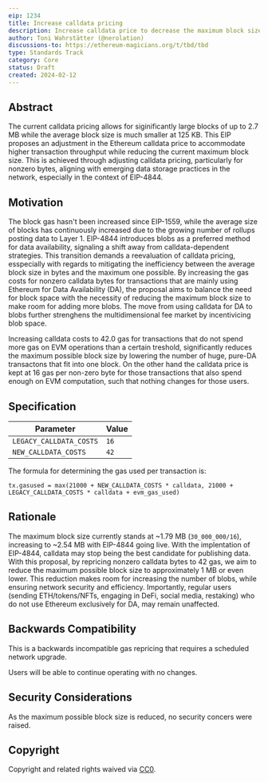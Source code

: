 ```yaml
---
eip: 1234
title: Increase calldata pricing
description: Increase calldata price to decrease the maximum block size
author: Toni Wahrstätter (@nerolation)
discussions-to: https://ethereum-magicians.org/t/tbd/tbd
type: Standards Track
category: Core
status: Draft
created: 2024-02-12
---
```




## Abstract

The current calldata pricing allows for siginificantly large blocks of up to 2.7 MB while the average block size is much smaller at 125 KB. 
This EIP proposes an adjustment in the Ethereum calldata price to accommodate higher transaction throughput while reducing the current maximum block size. 
This is achieved through adjusting calldata pricing, particularly for nonzero bytes, aligning with emerging data storage practices in the network, especially in the context of EIP-4844.


## Motivation

The block gas hasn't been increased since EIP-1559, while the average size of blocks has continuously increased due to the growing number of rollups posting data to Layer 1. 
EIP-4844 introduces blobs as a preferred method for data availability, signaling a shift away from calldata-dependent strategies. 
This transition demands a reevaluation of calldata pricing, esspecially with regards to mitigating the inefficiency between the average block size in bytes and the maximum one possible.
By increasing the gas costs for nonzero calldata bytes for transactions that are mainly using Ethereum for Data Availability (DA), the proposal aims to balance the need for block space with the necessity of reducing the maximum block size to make room for adding more blobs. The move from using calldata for DA to blobs further strenghens the multidimensional fee market by incentivicing blob space.

Increasing calldata costs to 42.0 gas for transactions that do not spend more gas on EVM operations than a certain treshold, significantly reduces the maximum possible block size by lowering the number of huge, pure-DA transactons that fit into one block.
On the other hand the calldata price is kept at 16 gas per non-zero byte for those transactions that also spend enough on EVM computation, such that nothing changes for those users.



## Specification

| Parameter | Value |
| - | - |
| `LEGACY_CALLDATA_COSTS` | `16` |
| `NEW_CALLDATA_COSTS` | `42` |

The formula for determining the gas used per transaction is:

`tx.gasused = max(21000 + NEW_CALLDATA_COSTS * calldata, 21000 + LEGACY_CALLDATA_COSTS * calldata + evm_gas_used)`

## Rationale

The maximum block size currently stands at ~1.79 MB (`30_000_000/16`), increasing to ~2.54 MB with EIP-4844 going live. 
With the implentation of EIP-4844, calldata may stop being the best candidate for publishing data.
With this proposal, by repricing nonzero calldata bytes to 42 gas, we aim to reduce the maximum possible block size to approximately 1 MB or even lower.
This reduction makes room for increasing the number of blobs, while ensuring network security and efficiency. 
Importantly, regular users (sending ETH/tokens/NFTs, engaging in DeFi, social media, restaking) who do not use Ethereum exclusively for DA, may remain unaffected.



## Backwards Compatibility

This is a backwards incompatible gas repricing that requires a scheduled network upgrade.

Users will be able to continue operating with no changes.

## Security Considerations

As the maximum possible block size is reduced, no security concers were raised.

## Copyright

Copyright and related rights waived via [CC0](../LICENSE.md).
 
